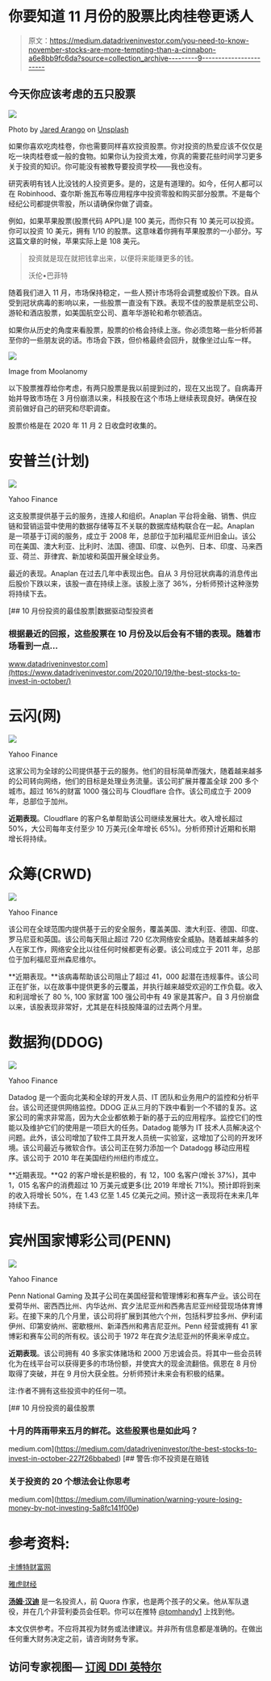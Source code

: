 # 你要知道 11 月份的股票比肉桂卷更诱人

> 原文：<https://medium.datadriveninvestor.com/you-need-to-know-november-stocks-are-more-tempting-than-a-cinnabon-a6e8bb9fc6da?source=collection_archive---------9----------------------->

## 今天你应该考虑的五只股票

![](img/4b41b4f281267531392eab51a1082ebc.png)

Photo by [Jared Arango](https://unsplash.com/@jaredrossarango?utm_source=unsplash&utm_medium=referral&utm_content=creditCopyText) on [Unsplash](https://unsplash.com/s/photos/cinnamon-rolls?utm_source=unsplash&utm_medium=referral&utm_content=creditCopyText)

如果你喜欢吃肉桂卷，你也需要同样喜欢投资股票。你对投资的热爱应该不仅仅是吃一块肉桂卷或一般的食物。如果你认为投资太难，你真的需要花些时间学习更多关于投资的知识。你可能没有被教导要投资学校——我也没有。

研究表明有钱人比没钱的人投资更多。是的，这是有道理的。如今，任何人都可以在 Robinhood、查尔斯·施瓦布等应用程序中投资零股和购买部分股票。不是每个经纪公司都提供零股，所以请确保你做了调查。

例如，如果苹果股票(股票代码 APPL)是 100 美元，而你只有 10 美元可以投资。你可以投资 10 美元，拥有 1/10 的股票。这意味着你拥有苹果股票的一小部分。写这篇文章的时候，苹果实际上是 108 美元。

> 投资就是现在就把钱拿出来，以便将来能赚更多的钱。
> 
> 沃伦•巴菲特

随着我们进入 11 月，市场保持稳定，一些人预计市场将会调整或股价下跌。自从受到冠状病毒的影响以来，一些股票一直没有下跌。表现不佳的股票是航空公司、游轮和酒店股票，如美国航空公司、嘉年华游轮和希尔顿酒店。

如果你从历史的角度来看股票，股票的价格会持续上涨。你必须忽略一些分析师甚至你的一些朋友说的话。市场会下跌，但价格最终会回升，就像坐过山车一样。

![](img/50046a74995f9d8bad8c986f6b3ce08e.png)

Image from Moolanomy

以下股票推荐给你考虑，有两只股票是我以前提到过的，现在又出现了。自病毒开始并导致市场在 3 月份崩溃以来，科技股在这个市场上继续表现良好。确保在投资前做好自己的研究和尽职调查。

股票价格是在 2020 年 11 月 2 日收盘时收集的。

# **安普兰(计划)**

![](img/23b38a3dbbd2200fb239f5c022ae8a49.png)

Yahoo Finance

这支股票提供基于云的服务，连接人和组织。Anaplan 平台将金融、销售、供应链和营销运营中使用的数据存储等互不关联的数据库结构联合在一起。Anaplan 是一项基于订阅的服务，成立于 2008 年，总部位于加利福尼亚州旧金山。该公司在美国、澳大利亚、比利时、法国、德国、印度、以色列、日本、印度、马来西亚、荷兰、菲律宾、新加坡和英国开展全球业务。

最近的表现。Anaplan 在过去几年中表现出色。自从 3 月份冠状病毒的消息传出后股价下跌以来，该股一直在持续上涨。该股上涨了 36%，分析师预计这种涨势将持续下去。

[](https://www.datadriveninvestor.com/2020/10/19/the-best-stocks-to-invest-in-october/) [## 10 月份投资的最佳股票|数据驱动型投资者

### 根据最近的回报，这些股票在 10 月份及以后会有不错的表现。随着市场看到一点…

www.datadriveninvestor.com](https://www.datadriveninvestor.com/2020/10/19/the-best-stocks-to-invest-in-october/) 

# **云闪(网)**

![](img/8b954a854141bec5c21d222a78895ccf.png)

Yahoo Finance

这家公司为全球的公司提供基于云的服务。他们的目标简单而强大，随着越来越多的公司转向网络，他们的目标是处理业务流量。该公司扩展并覆盖全球 200 多个城市。超过 16%的财富 1000 强公司与 Cloudflare 合作。该公司成立于 2009 年，总部位于加州。

**近期表现**。Cloudflare 的客户名单帮助该公司继续发展壮大。收入增长超过 50%，大公司每年支付至少 10 万美元(全年增长 65%)。分析师预计近期和长期增长将持续。

# **众筹(CRWD)**

![](img/281e9fcaed8cc85542c87e76569b3661.png)

Yahoo Finance

该公司在全球范围内提供基于云的安全服务，覆盖美国、澳大利亚、德国、印度、罗马尼亚和英国。该公司每天阻止超过 720 亿次网络安全威胁。随着越来越多的人在家工作，网络安全比以往任何时候都更有必要。该公司成立于 2011 年，总部位于加利福尼亚州森尼维尔。

**近期表现。**该病毒帮助该公司阻止了超过 41，000 起潜在违规事件。该公司正在扩张，以在故事中提供更多的云覆盖，并执行越来越受欢迎的工作负载。收入和利润增长了 80 %, 100 家财富 100 强公司中有 49 家是其客户。自 3 月份崩盘以来，该股表现非常好，尤其是在科技股降温的过去两个月里。

# **数据狗(DDOG)**

![](img/33696052cd3112e790d22ec638aa12c5.png)

Yahoo Finance

Datadog 是一个面向北美和全球的开发人员、IT 团队和业务用户的监控和分析平台。该公司还提供网络监控。DDOG 正从三月的下跌中看到一个不错的复苏。这家公司的需求非常高，因为大企业都依赖于新的基于云的应用程序。监控它们的性能以及维护它们的使用是一项巨大的任务。Datadog 能够为 IT 技术人员解决这个问题。此外，该公司增加了软件工具开发人员统一实验室，这增加了公司的开发环境。该公司最近与微软合作。该公司正在努力添加一个 Datadogg 移动应用程序。该公司于 2010 年在美国纽约州纽约市成立。

**近期表现。**Q2 的客户增长是积极的，有 12，100 名客户(增长 37%)，其中 1，015 名客户的消费超过 10 万美元或更多(比 2019 年增长 71%)。预计即将到来的收入将增长 50%，在 1.43 亿至 1.45 亿美元之间。预计这一表现将在未来几年持续下去。

# **宾州国家博彩公司(PENN)**

![](img/c9ac4c478f8d4ddae096aabe3ee1d3de.png)

Yahoo Finance

Penn National Gaming 及其子公司在美国经营和管理博彩和赛车产业。该公司在爱荷华州、密西西比州、内华达州、宾夕法尼亚州和西弗吉尼亚州经营现场体育博彩。在接下来的几个月里，该公司将扩展到其他六个州，包括科罗拉多州、伊利诺伊州、印第安纳州、密歇根州、新泽西州和弗吉尼亚州。Penn 经营或拥有 41 家博彩和赛车公司的所有权。该公司于 1972 年在宾夕法尼亚州的怀奥米辛成立。

**近期表现**。该公司拥有 40 多家实体赌场和 2000 万忠诚会员。将其中一些会员转化为在线平台可以获得更多的市场份额，并使宾大的现金流翻倍。佩恩在 8 月份取得了突破，并在 9 月份大获全胜。分析师预计未来会有积极的结果。

注:作者不拥有这些投资中的任何一项。

[](https://medium.com/datadriveninvestor/the-best-stocks-to-invest-in-october-227f26bbabed) [## 10 月份投资的最佳股票

### 十月的阵雨带来五月的鲜花。这些股票也是如此吗？

medium.com](https://medium.com/datadriveninvestor/the-best-stocks-to-invest-in-october-227f26bbabed) [](https://medium.com/illumination/warning-youre-losing-money-by-not-investing-5a8fc141f00e) [## 警告:你不投资是在赔钱

### 关于投资的 20 个想法会让你思考

medium.com](https://medium.com/illumination/warning-youre-losing-money-by-not-investing-5a8fc141f00e) 

# 参考资料:

[卡博特财富网](https://cabotwealth.com/)

[雅虎财经](https://finance.yahoo.com/)

[**汤姆·汉迪**](https://medium.com/@tomhandy1) 是一名投资人，前 Quora 作家，也是两个孩子的父亲。他从军队退役，并在几个非营利委员会任职。你可以在推特 [@tomhandy1](https://www.twitter.com/tomhandy1) 上找到他。

本文仅供参考。不应将其视为财务或法律建议。并非所有信息都是准确的。在做出任何重大财务决定之前，请咨询财务专家。

## 访问专家视图— [订阅 DDI 英特尔](https://datadriveninvestor.com/ddi-intel)